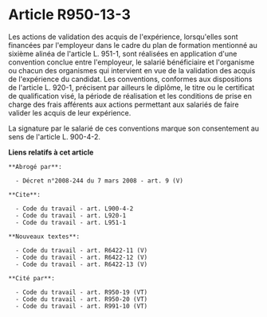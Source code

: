 # Article R950-13-3

Les actions de validation des acquis de l'expérience, lorsqu'elles sont financées par l'employeur dans le cadre du plan de
formation mentionné au sixième alinéa de l'article L. 951-1, sont réalisées en application d'une convention conclue entre
l'employeur, le salarié bénéficiaire et l'organisme ou chacun des organismes qui intervient en vue de la validation des
acquis de l'expérience du candidat. Les conventions, conformes aux dispositions de l'article L. 920-1, précisent par ailleurs
le diplôme, le titre ou le certificat de qualification visé, la période de réalisation et les conditions de prise en charge
des frais afférents aux actions permettant aux salariés de faire valider les acquis de leur expérience.

La signature par le salarié de ces conventions marque son consentement au sens de l'article L. 900-4-2.

**Liens relatifs à cet article**

	**Abrogé par**:

	  - Décret n°2008-244 du 7 mars 2008 - art. 9 (V)

	**Cite**:

	  - Code du travail - art. L900-4-2
	  - Code du travail - art. L920-1
	  - Code du travail - art. L951-1

	**Nouveaux textes**:

	  - Code du travail - art. R6422-11 (V)
	  - Code du travail - art. R6422-12 (V)
	  - Code du travail - art. R6422-13 (V)

	**Cité par**:

	  - Code du travail - art. R950-19 (VT)
	  - Code du travail - art. R950-20 (VT)
	  - Code du travail - art. R991-10 (VT)
